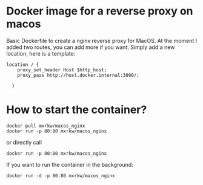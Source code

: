 # Docker image for a reverse proxy on macos

Basic Dockerfile to create a nginx reverse proxy for MacOS. At the moment I added two routes, 
you can add more if you want. Simply add a new location, here is a template:
```
location / {
    proxy_set_header Host $http_host;
    proxy_pass http://host.docker.internal:3000/;
    
  }
```

# How to start the container?

```
docker pull mxrkw/macos_nginx
docker run -p 80:80 mxrkw/macos_nginx
```
or directly call
```
docker run -p 80:80 mxrkw/macos_nginx
```
If you want to run the container in the background:
```
docker run -d -p 80:80 mxrkw/macos_nginx
```